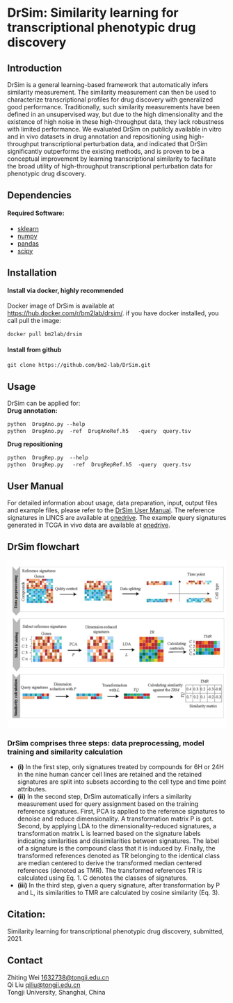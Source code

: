 # **DrSim: Similarity learning for transcriptional phenotypic drug discovery**  
## Introduction
DrSim is a general learning-based framework that automatically infers similarity measurement. The similarity measurement can then be used to characterize transcriptional profiles for drug discovery with generalized good performance. Traditionally, such similarity measurements have been defined in an unsupervised way, but due to the high dimensionality and the existence of high noise in these high-throughput data, they lack robustness with limited performance. We evaluated DrSim on publicly available in vitro and in vivo datasets in drug annotation and repositioning using high-throughput transcriptional perturbation data, and indicated that DrSim significantly outperforms the existing methods, and is proven to be a conceptual improvement by learning transcriptional similarity to facilitate the broad utility of high-throughput transcriptional perturbation data for phenotypic drug discovery.

## Dependencies
#### Required Software:
* [sklearn](https://scikit-learn.org/stable/index.html/)
* [numpy](https://numpy.org/)
* [pandas](https://pandas.pydata.org/)
* [scipy](https://www.scipy.org/)   

## Installation
#### Install via docker, highly recommended
Docker image of DrSim is available at https://hub.docker.com/r/bm2lab/drsim/.
if you have docker installed, you call pull the image:  

    docker pull bm2lab/drsim

#### Install from github   

    git clone https://github.com/bm2-lab/DrSim.git  
    
## Usage
DrSim can be applied for:  
**Drug annotation:**    

    python  DrugAno.py --help
    python  DrugAno.py  -ref  DrugAnoRef.h5   -query  query.tsv
    
**Drug repositioning**    

    python  DrugRep.py  --help
    python  DrugRep.py   -ref  DrugRepRef.h5  -query  query.tsv
    
## User Manual
For detailed information about usage, data preparation, input, output files and example files, please refer to the [DrSim User Manual](/doc/DrSim_User_Manual.md). The reference signatures in LINCS are available at [onedrive](https://tongjieducn-my.sharepoint.com/:f:/g/personal/1810546_tongji_edu_cn/EilBAh48yfNCmgXZGu1kF5AB845goXLHllwhg1Q8d9akjg?e=pusKSM). The example query signatures generated in TCGA in vivo data are available at [onedrive](https://tongjieducn-my.sharepoint.com/:f:/g/personal/1810546_tongji_edu_cn/EsGz1_ulnkBOr4KIW3RIw04BNkB01ShvpfL5aNnosFrfCw?e=hJi0N9).
 
## DrSim flowchart
![](workflow.png)<!-- -->
### **DrSim** comprises three steps: data preprocessing, model training and similarity calculation
* **(i)** In the first step, only signatures treated by compounds for 6H or 24H in the nine human cancer cell lines are retained and the retained signatures are split into subsets according to the cell type and time point attributes. 
*  **(ii)** In the second step, DrSim automatically infers a similarity measurement used for query assignment based on the training reference signatures. First, PCA is applied to the reference signatures to denoise and reduce dimensionality. A transformation matrix P is got. Second, by applying LDA to the dimensionality-reduced signatures, a transformation matrix L is learned based on the signature labels indicating similarities and dissimilarities between signatures. The label of a signature is the compound class that it is induced by. Finally, the transformed references denoted as TR belonging to the identical class are median centered to derive the transformed median centered references (denoted as TMR). The transformed references TR is calculated using Eq. 1. C denotes the classes of signatures. 
*  **(iii)** In the third step, given a query signature, after transformation by P and L, its similarities to TMR are calculated by cosine similarity (Eq. 3).
 

## Citation:
Similarity learning for transcriptional phenotypic drug discovery, submitted, 2021.

## Contact
Zhiting Wei 1632738@tongji.edu.cn  
Qi Liu qiliu@tongji.edu.cn  
Tongji University, Shanghai, China
    
    
    
    
    
    
    
    
    
    
    
    
    
    
    
    
    
    


